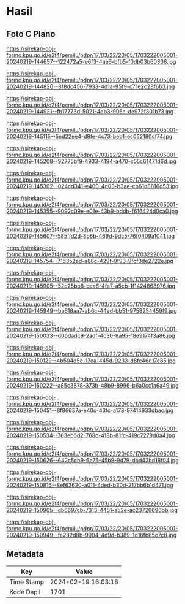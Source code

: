 # Hasil

## Foto C Plano

https://sirekap-obj-formc.kpu.go.id/e2f4/pemilu/pdpr/17/03/22/20/05/1703222005001-20240219-144657--122472a5-e6f3-4ae6-bfb5-f0db03b60306.jpg

https://sirekap-obj-formc.kpu.go.id/e2f4/pemilu/pdpr/17/03/22/20/05/1703222005001-20240219-144826--818dc456-7933-4d1a-95f9-c71e2c28f6b3.jpg

https://sirekap-obj-formc.kpu.go.id/e2f4/pemilu/pdpr/17/03/22/20/05/1703222005001-20240219-144921--fb17773d-5021-4db3-905c-de972f301b73.jpg

https://sirekap-obj-formc.kpu.go.id/e2f4/pemilu/pdpr/17/03/22/20/05/1703222005001-20240219-145115--5ed22ee4-d9fe-4c73-beb1-ec052180cf74.jpg

https://sirekap-obj-formc.kpu.go.id/e2f4/pemilu/pdpr/17/03/22/20/05/1703222005001-20240219-145208--92775bf9-4933-4194-a470-c55c61471d6d.jpg

https://sirekap-obj-formc.kpu.go.id/e2f4/pemilu/pdpr/17/03/22/20/05/1703222005001-20240219-145302--024cd341-e400-4d08-b3ae-cb61d8816d53.jpg

https://sirekap-obj-formc.kpu.go.id/e2f4/pemilu/pdpr/17/03/22/20/05/1703222005001-20240219-145355--9092c09e-e01e-43b9-bddb-f616424d0ca0.jpg

https://sirekap-obj-formc.kpu.go.id/e2f4/pemilu/pdpr/17/03/22/20/05/1703222005001-20240219-145607--585ffd2d-8b6b-469d-9dc5-76f0409a1041.jpg

https://sirekap-obj-formc.kpu.go.id/e2f4/pemilu/pdpr/17/03/22/20/05/1703222005001-20240219-145754--716352ad-a88c-429f-9f93-9fcf3de2722e.jpg

https://sirekap-obj-formc.kpu.go.id/e2f4/pemilu/pdpr/17/03/22/20/05/1703222005001-20240219-145905--52d25bb8-bea6-4fa7-a5cb-1f1424868976.jpg

https://sirekap-obj-formc.kpu.go.id/e2f4/pemilu/pdpr/17/03/22/20/05/1703222005001-20240219-145949--ba618aa7-ab6c-44ed-bb51-9758254459f9.jpg

https://sirekap-obj-formc.kpu.go.id/e2f4/pemilu/pdpr/17/03/22/20/05/1703222005001-20240219-150033--d0bdadc9-2adf-4c30-8a95-18e9174f3a86.jpg

https://sirekap-obj-formc.kpu.go.id/e2f4/pemilu/pdpr/17/03/22/20/05/1703222005001-20240219-150129--4b504d5e-17ea-445d-9233-d8fe46d17e85.jpg

https://sirekap-obj-formc.kpu.go.id/e2f4/pemilu/pdpr/17/03/22/20/05/1703222005001-20240219-150222--a85c3878-373b-48b9-8996-b6a0cc1a6a49.jpg

https://sirekap-obj-formc.kpu.go.id/e2f4/pemilu/pdpr/17/03/22/20/05/1703222005001-20240219-150451--8f86637a-e40c-43fc-a178-97414933dbac.jpg

https://sirekap-obj-formc.kpu.go.id/e2f4/pemilu/pdpr/17/03/22/20/05/1703222005001-20240219-150534--763eb6d2-768c-418b-81fc-419c7279d0a4.jpg

https://sirekap-obj-formc.kpu.go.id/e2f4/pemilu/pdpr/17/03/22/20/05/1703222005001-20240219-150626--642c5cb9-6c75-45b9-9d79-dbd43bd18f04.jpg

https://sirekap-obj-formc.kpu.go.id/e2f4/pemilu/pdpr/17/03/22/20/05/1703222005001-20240219-150816--8ef62620-a011-4ded-b30d-217bb6b1d471.jpg

https://sirekap-obj-formc.kpu.go.id/e2f4/pemilu/pdpr/17/03/22/20/05/1703222005001-20240219-150905--db6697cb-7313-4451-a52e-ac23720696bb.jpg

https://sirekap-obj-formc.kpu.go.id/e2f4/pemilu/pdpr/17/03/22/20/05/1703222005001-20240219-150949--fe282d8b-9904-4d9d-b389-1d16fb65c7c8.jpg


## Metadata

| Key        | Value               |
| ---------- | ------------------- |
| Time Stamp | 2024-02-19 16:03:16 |
| Kode Dapil | 1701                |



